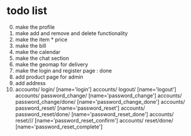 # todo list
0. make the profile
1. make add and remove and delete functionality
2. make the item * price
3. make the bill
4. make the calendar
5. make the chat section
6. make the geomap for delivery
7. make the login and register page : done
8. add product page for admin
9. add address
10.
    accounts/ login/ [name='login']
    accounts/ logout/ [name='logout']
    accounts/ password_change/ [name='password_change']
    accounts/ password_change/done/ [name='password_change_done']
    accounts/ password_reset/ [name='password_reset']
    accounts/ password_reset/done/ [name='password_reset_done']
    accounts/ reset/<uidb64>/<token>/ [name='password_reset_confirm']
    accounts/ reset/done/ [name='password_reset_complete']
